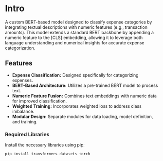 # Intro

A custom BERT-based model designed to classify expense categories by integrating textual descriptions with numeric features (e.g., transaction amounts). This model extends a standard BERT backbone by appending a numeric feature to the [CLS] embedding, allowing it to leverage both language understanding and numerical insights for accurate expense categorization.

## Features

- **Expense Classification:** Designed specifically for categorizing expenses.
- **BERT-Based Architecture:** Utilizes a pre-trained BERT model to process text.
- **Numeric Feature Fusion:** Combines text embeddings with numeric data for improved classification.
- **Weighted Training:** Incorporates weighted loss to address class imbalance.
- **Modular Design:** Separate modules for data loading, model definition, and training.

### Required Libraries

Install the necessary libraries using pip:

```bash
pip install transformers datasets torch
```